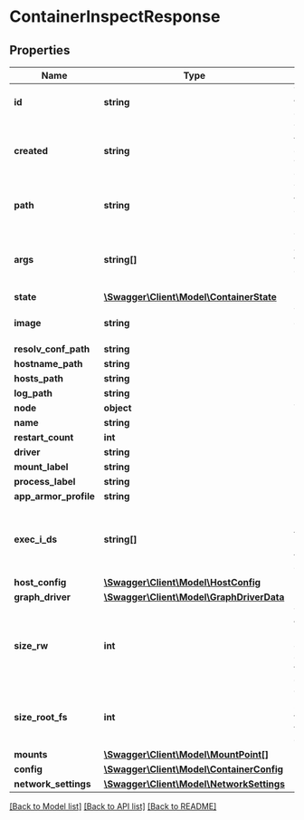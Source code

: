 # ContainerInspectResponse

## Properties
Name | Type | Description | Notes
------------ | ------------- | ------------- | -------------
**id** | **string** | The ID of the container | [optional] 
**created** | **string** | The time the container was created | [optional] 
**path** | **string** | The path to the command being run | [optional] 
**args** | **string[]** | The arguments to the command being run | [optional] 
**state** | [**\Swagger\Client\Model\ContainerState**](ContainerState.md) |  | [optional] 
**image** | **string** | The container&#39;s image ID | [optional] 
**resolv_conf_path** | **string** |  | [optional] 
**hostname_path** | **string** |  | [optional] 
**hosts_path** | **string** |  | [optional] 
**log_path** | **string** |  | [optional] 
**node** | **object** | TODO | [optional] 
**name** | **string** |  | [optional] 
**restart_count** | **int** |  | [optional] 
**driver** | **string** |  | [optional] 
**mount_label** | **string** |  | [optional] 
**process_label** | **string** |  | [optional] 
**app_armor_profile** | **string** |  | [optional] 
**exec_i_ds** | **string[]** | IDs of exec instances that are running in the container. | [optional] 
**host_config** | [**\Swagger\Client\Model\HostConfig**](HostConfig.md) |  | [optional] 
**graph_driver** | [**\Swagger\Client\Model\GraphDriverData**](GraphDriverData.md) |  | [optional] 
**size_rw** | **int** | The size of files that have been created or changed by this container. | [optional] 
**size_root_fs** | **int** | The total size of all the files in this container. | [optional] 
**mounts** | [**\Swagger\Client\Model\MountPoint[]**](MountPoint.md) |  | [optional] 
**config** | [**\Swagger\Client\Model\ContainerConfig**](ContainerConfig.md) |  | [optional] 
**network_settings** | [**\Swagger\Client\Model\NetworkSettings**](NetworkSettings.md) |  | [optional] 

[[Back to Model list]](../README.md#documentation-for-models) [[Back to API list]](../README.md#documentation-for-api-endpoints) [[Back to README]](../README.md)


